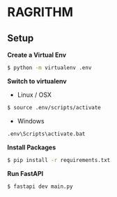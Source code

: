 # RAGRITHM

## Setup

**Create a Virtual Env**

```bash
$ python -m virtualenv .env
```

**Switch to virtualenv**

- Linux / OSX

```bash
$ source .env/scripts/activate
```

- Windows

```cmd
.env\Scripts\activate.bat
```

**Install Packages**

```bash
$ pip install -r requirements.txt
```

**Run FastAPI**

```bash
$ fastapi dev main.py
```
